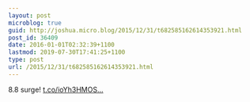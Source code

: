 ```yaml
---
layout: post
microblog: true
guid: http://joshua.micro.blog/2015/12/31/t682585162614353921.html
post_id: 36409
date: 2016-01-01T02:32:39+1100
lastmod: 2019-07-30T17:41:25+1100
type: post
url: /2015/12/31/t682585162614353921.html
---
```

8.8 surge! [t.co/ioYh3HMOS...](https://t.co/ioYh3HMOS6)
